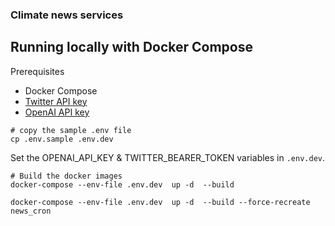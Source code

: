 ### Climate news services


## Running locally with Docker Compose

Prerequisites
- Docker Compose
- [Twitter API key](https://developer.twitter.com/en/docs/authentication/oauth-2-0/bearer-tokens)
- [OpenAI API key](https://openai.com/api/)

```
# copy the sample .env file 
cp .env.sample .env.dev
```

Set the OPENAI_API_KEY & TWITTER_BEARER_TOKEN variables in `.env.dev`.

```
# Build the docker images
docker-compose --env-file .env.dev  up -d  --build 

docker-compose --env-file .env.dev  up -d  --build --force-recreate news_cron

```